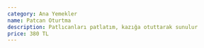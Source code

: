 ```yaml
---
category: Ana Yemekler
name: Patcan Oturtma
description: Patlıcanları patlatım, kazığa otuttarak sunulur
price: 380 TL
---
```

